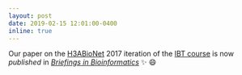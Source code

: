```yaml
---
layout: post
date: 2019-02-15 12:01:00-0400
inline: true
---
```


Our paper on the [H3ABioNet](https://h3abionet.org/) 2017 iteration of the [IBT course](https://training.h3abionet.org/IBT_2017/) is now *published* in [_Briefings in Bioinformatics_](https://academic.oup.com/bib/advance-article/doi/10.1093/bib/bbz004/5319217?guestAccessKey=359eb735-e44a-46af-9fea-31aaf8e96083) :sparkles: :smile:
